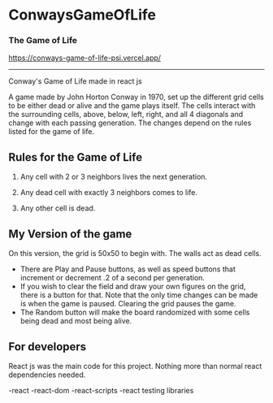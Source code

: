 # ConwaysGameOfLife

### The Game of Life

https://conways-game-of-life-psi.vercel.app/

---

Conway's Game of Life made in react js

A game made by John Horton Conway in 1970, set up the different grid cells to be either dead or alive and the game plays itself. The cells interact with the surrounding cells, above, below, left, right, and all 4 diagonals and change with each passing generation. The changes depend on the rules listed for the game of life.

## Rules for the Game of Life

1. Any cell with 2 or 3 neighbors lives the next generation.

2. Any dead cell with exactly 3 neighbors comes to life.

3. Any other cell is dead.

## My Version of the game

On this version, the grid is 50x50 to begin with. The walls act as dead cells.

-   There are Play and Pause buttons, as well as speed buttons that increment or decrement .2 of a second per generation.
-   If you wish to clear the field and draw your own figures on the grid, there is a button for that. Note that the only time changes can be made is when the game is paused. Clearing the grid pauses the game.
-   The Random button will make the board randomized with some cells being dead and most being alive.

## For developers

React js was the main code for this project. Nothing more than normal react dependencies needed.

-react
-react-dom
-react-scripts
-react testing libraries
